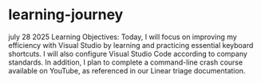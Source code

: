 # learning-journey
july 28 2025 
Learning Objectives:
Today, I will focus on improving my efficiency with Visual Studio by learning and practicing essential keyboard shortcuts. I will also configure Visual Studio Code according to company standards. In addition, I plan to complete a command-line crash course available on YouTube, as referenced in our Linear triage documentation.
